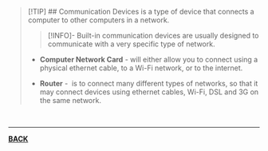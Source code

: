 >[!TIP] ## Communication Devices
> is a type of device that connects a computer to other computers in a network.
> 
>>[!INFO]-
>>Built-in communication devices are usually designed to communicate with a very specific type of network.
>
>- **Computer Network Card** - will either allow you to connect using a physical ethernet cable, to a Wi-Fi network, or to the internet.
> 
>- **Router** -  is to connect many different types of networks, so that it may connect devices using ethernet cables, Wi-Fi, DSL and 3G on the same network.

<br>

---
**[BACK](INTCOMMidtermCh5.md)**